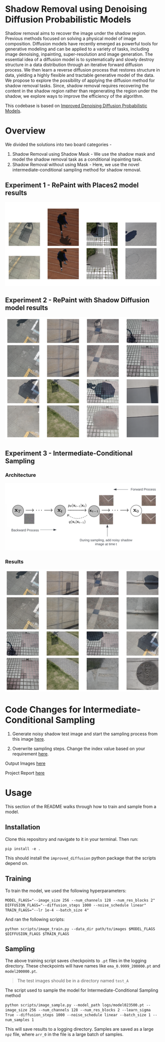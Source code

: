 # Shadow Removal using Denoising Diffusion Probabilistic Models

Shadow removal aims to recover the image under the shadow region. Previous methods focused on solving a physical model of image composition. Diffusion models have recently emerged as powerful tools for generative modeling and can be applied to a variety of tasks, including image denoising, inpainting, super-resolution and image generation. The essential idea of a diffusion model is to systematically and slowly destroy structure in a data distribution through an iterative forward diffusion process. We then learn a reverse diffusion process that restores structure in data, yielding a highly flexible and tractable generative model of the data. We propose to explore the possibility of applying the diffusion method for shadow removal tasks. Since, shadow removal requires recovering the content in the shadow region rather than regenerating the region under the shadow, we explore ways to improve the efficiency of the algorithm.

This codebase is based on [Improved Denoising Diffusion Probabilistic Models](https://arxiv.org/abs/2102.09672).

# Overview
We divided the solutions into two board categories -
1. Shadow Removal using Shadow Mask - We use the shadow mask and model the shadow removal task as a conditional inpainting task.
2. Shadow Removal without using Mask - Here, we use the novel intermediate-conditional sampling method for shadow removal.

## Experiment 1 -  RePaint with Places2 model results

![places2](repo-images/places2.png)

## Experiment 2 -  RePaint with Shadow Diffusion model results

![shadow-diff](repo-images/shadow-diff.png)

## Experiment 3 -  Intermediate-Conditional Sampling

### Architecture
![arch](repo-images/arch.png)

### Results
![inter-cond](repo-images/inter-conditional.png)

# Code Changes for Intermediate-Conditional Sampling

1. Generate noisy shadow test image and start the sampling process from this image [here](https://github.com/sugamxp/shadow-diffusion/blob/3e66a92a83f77cf7877a667154fa2aadadb2bee1/scripts/image_sample.py#L97).

2. Overwrite sampling steps. Change the index value based on your requirement [here](https://github.com/sugamxp/shadow-diffusion/blob/3e66a92a83f77cf7877a667154fa2aadadb2bee1/improved_diffusion/gaussian_diffusion.py#L457).

Output Images [here](https://drive.google.com/drive/folders/1oqJozzmElI1JAJ-0A1qioaGDiYx-57ck)

Project Report [here](report/CV_Shadow_Removal_Report.pdf)
# Usage

This section of the README walks through how to train and sample from a model.

## Installation

Clone this repository and navigate to it in your terminal. Then run:

```
pip install -e .
```

This should install the `improved_diffusion` python package that the scripts depend on.
## Training

To train the model, we used the following hyperparameters:

```
MODEL_FLAGS="--image_size 256 --num_channels 128 --num_res_blocks 2"
DIFFUSION_FLAGS="--diffusion_steps 1000 --noise_schedule linear"
TRAIN_FLAGS="--lr 1e-4 --batch_size 4"
```

And ran the following scripts:

```
python scripts/image_train.py --data_dir path/to/images $MODEL_FLAGS $DIFFUSION_FLAGS $TRAIN_FLAGS
```

## Sampling

The above training script saves checkpoints to `.pt` files in the logging directory. These checkpoints will have names like `ema_0.9999_200000.pt` and `model200000.pt`. 

> The test images should be in a directory named ```test_A```

The script used to sample the model for Intermediate-Conditional Sampling method
```
python scripts/image_sample.py --model_path logs/model023500.pt --image_size 256 --num_channels 128 --num_res_blocks 2 --learn_sigma True --diffusion_steps 1000 --noise_schedule linear --batch_size 1 --num_samples 1
```

This will save results to a logging directory. Samples are saved as a large `npz` file, where `arr_0` in the file is a large batch of samples.